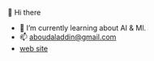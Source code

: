 👋 Hi there
- 🌱 I’m currently learning about AI & Ml.
- 📫 aboudaladdin@gmail.com
- [web site](https://aboudaladdin.github.io/)

<!---
aboudaladdin/aboudaladdin is a ✨ special ✨ repository because its `README.md` (this file) appears on your GitHub profile.
You can click the Preview link to take a look at your changes.
--->
